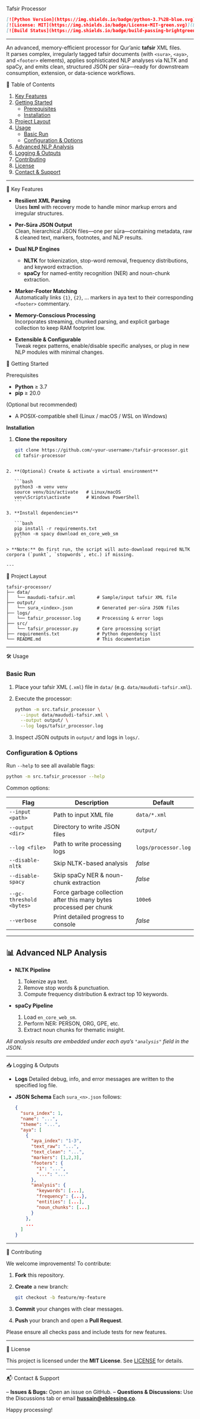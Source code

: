
Tafsir Processor
````markdown
[![Python Version](https://img.shields.io/badge/python-3.7%2B-blue.svg)](https://www.python.org/)  
[![License: MIT](https://img.shields.io/badge/License-MIT-green.svg)](LICENSE)  
[![Build Status](https://img.shields.io/badge/build-passing-brightgreen.svg)]()  
````
---
An advanced, memory-efficient processor for Qur’anic **tafsir** XML files.  
It parses complex, irregularly tagged tafsir documents (with `<sura>`, `<aya>`, and `<footer>` elements), applies sophisticated NLP analyses via NLTK and spaCy, and emits clean, structured JSON per sūra—ready for downstream consumption, extension, or data-science workflows.


📑 Table of Contents

1. [Key Features](#key-features)  
2. [Getting Started](#getting-started)  
   - [Prerequisites](#prerequisites)  
   - [Installation](#installation)  
3. [Project Layout](#project-layout)  
4. [Usage](#usage)  
   - [Basic Run](#basic-run)  
   - [Configuration & Options](#configuration--options)  
5. [Advanced NLP Analysis](#advanced-nlp-analysis)  
6. [Logging & Outputs](#logging--outputs)  
7. [Contributing](#contributing)  
8. [License](#license)  
9. [Contact & Support](#contact--support)  

---

🔑 Key Features

- **Resilient XML Parsing**  
  Uses **lxml** with recovery mode to handle minor markup errors and irregular structures.

- **Per-Sūra JSON Output**  
  Clean, hierarchical JSON files—one per sūra—containing metadata, raw & cleaned text, markers, footnotes, and NLP results.

- **Dual NLP Engines**  
  - **NLTK** for tokenization, stop-word removal, frequency distributions, and keyword extraction.  
  - **spaCy** for named-entity recognition (NER) and noun-chunk extraction.

- **Marker-Footer Matching**  
  Automatically links `{1}`, `{2}`, … markers in aya text to their corresponding `<footer>` commentary.

- **Memory-Conscious Processing**  
  Incorporates streaming, chunked parsing, and explicit garbage collection to keep RAM footprint low.

- **Extensible & Configurable**  
  Tweak regex patterns, enable/disable specific analyses, or plug in new NLP modules with minimal changes.



🚀 Getting Started

Prerequisites

- **Python** ≥ 3.7  
- **pip** ≥ 20.0  

(Optional but recommended)  
- A POSIX-compatible shell (Linux / macOS / WSL on Windows)

 **Installation**

1. **Clone the repository**  
   ```bash
   git clone https://github.com/<your-username>/tafsir-processor.git
   cd tafsir-processor
````

2. **(Optional) Create & activate a virtual environment**

   ```bash
   python3 -m venv venv
   source venv/bin/activate   # Linux/macOS
   venv\Scripts\activate      # Windows PowerShell
   ```

3. **Install dependencies**

   ```bash
   pip install -r requirements.txt
   python -m spacy download en_core_web_sm
   ```

> **Note:** On first run, the script will auto-download required NLTK corpora (`punkt`, `stopwords`, etc.) if missing.

---
````
📂 Project Layout

```text
tafsir-processor/
├── data/
│   └── maududi-tafsir.xml        # Sample/input tafsir XML file
├── output/
│   └── sura_<index>.json         # Generated per-sūra JSON files
├── logs/
│   └── tafsir_processor.log      # Processing & error logs
├── src/
│   └── tafsir_processor.py       # Core processing script
├── requirements.txt              # Python dependency list
└── README.md                     # This documentation
```

---

🛠️ Usage

### Basic Run

1. Place your tafsir XML (`.xml`) file in `data/` (e.g. `data/maududi-tafsir.xml`).

2. Execute the processor:

   ```bash
   python -m src.tafsir_processor \
     --input data/maududi-tafsir.xml \
     --output output/ \
     --log logs/tafsir_processor.log
   ```

3. Inspect JSON outputs in `output/` and logs in `logs/`.

### Configuration & Options

Run `--help` to see all available flags:

```bash
python -m src.tafsir_processor --help
```

Common options:

| Flag                     | Description                                                        | Default              |
| ------------------------ | ------------------------------------------------------------------ | -------------------- |
| `--input <path>`         | Path to input XML file                                             | `data/*.xml`         |
| `--output <dir>`         | Directory to write JSON files                                      | `output/`            |
| `--log <file>`           | Path to write processing logs                                      | `logs/processor.log` |
| `--disable-nltk`         | Skip NLTK-based analysis                                           | *false*              |
| `--disable-spacy`        | Skip spaCy NER & noun-chunk extraction                             | *false*              |
| `--gc-threshold <bytes>` | Force garbage collection after this many bytes processed per chunk | `100e6`              |
| `--verbose`              | Print detailed progress to console                                 | *false*              |

---

## 📊 Advanced NLP Analysis

* **NLTK Pipeline**

  1. Tokenize aya text.
  2. Remove stop words & punctuation.
  3. Compute frequency distribution & extract top 10 keywords.

* **spaCy Pipeline**

  1. Load `en_core_web_sm`.
  2. Perform NER: PERSON, ORG, GPE, etc.
  3. Extract noun chunks for thematic insight.

*All analysis results are embedded under each aya’s `"analysis"` field in the JSON.*

---

📥 Logging & Outputs

* **Logs**
  Detailed debug, info, and error messages are written to the specified log file.
* **JSON Schema**
  Each `sura_<n>.json` follows:

  ```json
  {
    "sura_index": 1,
    "name": "...",
    "theme": "...",
    "aya": [
      {
        "aya_index": "1-3",
        "text_raw": "...",
        "text_clean": "...",
        "markers": [1,2,3],
        "footers": {
          "1": "...",
          "...": "..."
        },
        "analysis": {
          "keywords": [...],
          "frequency": {...},
          "entities": [...],
          "noun_chunks": [...]
        }
      },
      ...
    ]
  }
  ```

---

🤝 Contributing

We welcome improvements! To contribute:

1. **Fork** this repository.
2. **Create** a new branch:

   ```bash
   git checkout -b feature/my-feature
   ```
3. **Commit** your changes with clear messages.
4. **Push** your branch and open a **Pull Request**.

Please ensure all checks pass and include tests for new features.

---

📄 License

This project is licensed under the **MIT License**. See [LICENSE](LICENSE) for details.

---

📬 Contact & Support

– **Issues & Bugs:** Open an issue on GitHub.
– **Questions & Discussions:** Use the Discussions tab or email **[hussain@eblessing.co](mailto:hussain@eblessing.co)**.

Happy processing!

```
```
